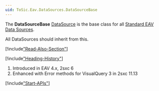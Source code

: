 ```yaml
---
uid: ToSic.Eav.DataSources.DataSourceBase
---
```


The **DataSourceBase** [DataSource](xref:NetCode.DataSources.DataSource) is the base class for all [Standard EAV Data Sources](xref:Basics.Query.DataSources.Index). 

All DataSources should inherit from this. 

[!include["Read-Also-Section"](shared-read-also.md)]

[!include["Heading-History"](shared-history.md)]

1. Introduced in EAV 4.x, 2sxc 6
1. Enhanced with Error methods for VisualQuery 3 in 2sxc 11.13

[!include["Start-APIs"](shared-api-start.md)]